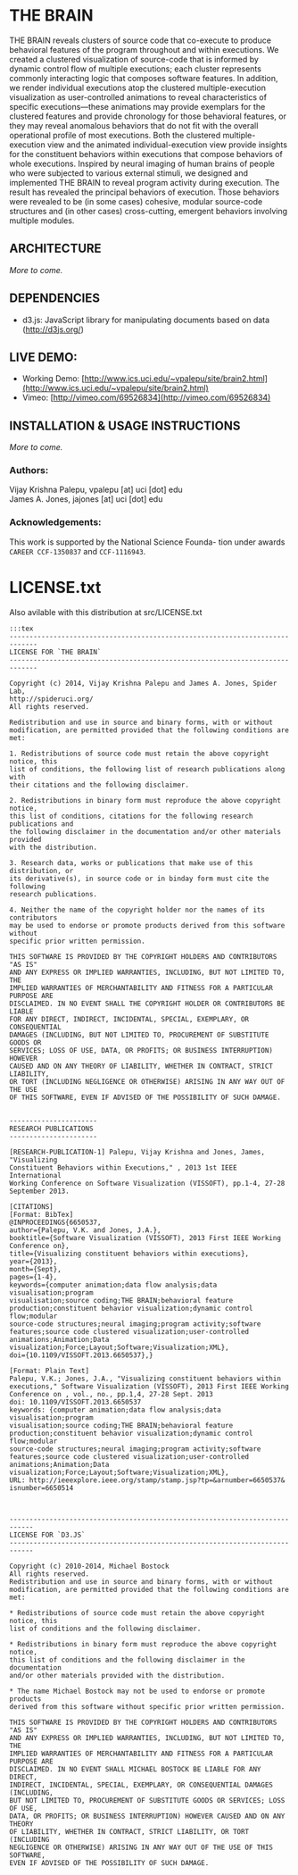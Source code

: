 # THE BRAIN

THE BRAIN reveals clusters of source code that co-execute to produce behavioral features of the program throughout and within executions. We created a clustered visualization of source-code that is informed by dynamic control flow of multiple executions; each cluster represents commonly interacting logic that composes software features. In addition, we render individual executions atop the clustered multiple-execution visualization as user-controlled animations to reveal characteristics of specific executions—these animations may provide exemplars for the clustered features and provide chronology for those behavioral features, or they may reveal anomalous behaviors that do not fit with the overall operational profile of most executions. Both the clustered multiple-execution view and the animated individual-execution view provide insights for the constituent behaviors within executions that compose behaviors of whole executions. Inspired by neural imaging of human brains of people who were subjected to various external stimuli, we designed and implemented THE BRAIN to reveal program activity during execution. The result has revealed the principal behaviors of execution. Those behaviors were revealed to be (in some cases) cohesive, modular source-code structures and (in other cases) cross-cutting, emergent behaviors involving multiple modules. 

## ARCHITECTURE
*More to come.*

## DEPENDENCIES

- d3.js: JavaScript library for manipulating documents based on data (http://d3js.org/)
 
## LIVE DEMO:
- Working Demo: [http://www.ics.uci.edu/~vpalepu/site/brain2.html](http://www.ics.uci.edu/~vpalepu/site/brain2.html)
- Vimeo: [http://vimeo.com/69526834](http://vimeo.com/69526834)

## INSTALLATION & USAGE INSTRUCTIONS
*More to come.*

### Authors:
Vijay Krishna Palepu, vpalepu [at] uci [dot] edu  
James A. Jones, jajones [at] uci [dot] edu  

### Acknowledgements:
This work is supported by the National Science Founda-
tion under awards `CAREER CCF-1350837` and `CCF-1116943`.

# LICENSE.txt

Also avilable with this distribution at src/LICENSE.txt

```
:::tex
-----------------------------------------------------------------------------
LICENSE FOR `THE BRAIN`
-----------------------------------------------------------------------------

Copyright (c) 2014, Vijay Krishna Palepu and James A. Jones, Spider Lab, 
http://spideruci.org/
All rights reserved.

Redistribution and use in source and binary forms, with or without modification, are permitted provided that the following conditions are met:

1. Redistributions of source code must retain the above copyright notice, this 
list of conditions, the following list of research publications along with 
their citations and the following disclaimer.

2. Redistributions in binary form must reproduce the above copyright notice, 
this list of conditions, citations for the following research publications and 
the following disclaimer in the documentation and/or other materials provided 
with the distribution.

3. Research data, works or publications that make use of this distribution, or 
its derivative(s), in source code or in binday form must cite the following 
research publications.

4. Neither the name of the copyright holder nor the names of its contributors 
may be used to endorse or promote products derived from this software without
specific prior written permission.

THIS SOFTWARE IS PROVIDED BY THE COPYRIGHT HOLDERS AND CONTRIBUTORS "AS IS" 
AND ANY EXPRESS OR IMPLIED WARRANTIES, INCLUDING, BUT NOT LIMITED TO, THE 
IMPLIED WARRANTIES OF MERCHANTABILITY AND FITNESS FOR A PARTICULAR PURPOSE ARE 
DISCLAIMED. IN NO EVENT SHALL THE COPYRIGHT HOLDER OR CONTRIBUTORS BE LIABLE 
FOR ANY DIRECT, INDIRECT, INCIDENTAL, SPECIAL, EXEMPLARY, OR CONSEQUENTIAL 
DAMAGES (INCLUDING, BUT NOT LIMITED TO, PROCUREMENT OF SUBSTITUTE GOODS OR 
SERVICES; LOSS OF USE, DATA, OR PROFITS; OR BUSINESS INTERRUPTION) HOWEVER 
CAUSED AND ON ANY THEORY OF LIABILITY, WHETHER IN CONTRACT, STRICT LIABILITY, 
OR TORT (INCLUDING NEGLIGENCE OR OTHERWISE) ARISING IN ANY WAY OUT OF THE USE 
OF THIS SOFTWARE, EVEN IF ADVISED OF THE POSSIBILITY OF SUCH DAMAGE.


----------------------
RESEARCH PUBLICATIONS 
----------------------

[RESEARCH-PUBLICATION-1] Palepu, Vijay Krishna and Jones, James, "Visualizing 
Constituent Behaviors within Executions," , 2013 1st IEEE International 
Working Conference on Software Visualization (VISSOFT), pp.1-4, 27-28 
September 2013.

[CITATIONS]
[Format: BibTex]
@INPROCEEDINGS{6650537,
author={Palepu, V.K. and Jones, J.A.},
booktitle={Software Visualization (VISSOFT), 2013 First IEEE Working 
Conference on},
title={Visualizing constituent behaviors within executions},
year={2013},
month={Sept},
pages={1-4},
keywords={computer animation;data flow analysis;data visualisation;program 
visualisation;source coding;THE BRAIN;behavioral feature 
production;constituent behavior visualization;dynamic control flow;modular 
source-code structures;neural imaging;program activity;software 
features;source code clustered visualization;user-controlled 
animations;Animation;Data 
visualization;Force;Layout;Software;Visualization;XML},
doi={10.1109/VISSOFT.2013.6650537},}

[Format: Plain Text]
Palepu, V.K.; Jones, J.A., "Visualizing constituent behaviors within 
executions," Software Visualization (VISSOFT), 2013 First IEEE Working 
Conference on , vol., no., pp.1,4, 27-28 Sept. 2013
doi: 10.1109/VISSOFT.2013.6650537
keywords: {computer animation;data flow analysis;data visualisation;program 
visualisation;source coding;THE BRAIN;behavioral feature 
production;constituent behavior visualization;dynamic control flow;modular 
source-code structures;neural imaging;program activity;software 
features;source code clustered visualization;user-controlled 
animations;Animation;Data 
visualization;Force;Layout;Software;Visualization;XML},
URL: http://ieeexplore.ieee.org/stamp/stamp.jsp?tp=&arnumber=6650537&
isnumber=6650514



----------------------------------------------------------------------------
LICENSE FOR `D3.JS`
----------------------------------------------------------------------------

Copyright (c) 2010-2014, Michael Bostock
All rights reserved.
Redistribution and use in source and binary forms, with or without
modification, are permitted provided that the following conditions are met:

* Redistributions of source code must retain the above copyright notice, this
list of conditions and the following disclaimer.

* Redistributions in binary form must reproduce the above copyright notice,
this list of conditions and the following disclaimer in the documentation
and/or other materials provided with the distribution.

* The name Michael Bostock may not be used to endorse or promote products
derived from this software without specific prior written permission.

THIS SOFTWARE IS PROVIDED BY THE COPYRIGHT HOLDERS AND CONTRIBUTORS "AS IS"
AND ANY EXPRESS OR IMPLIED WARRANTIES, INCLUDING, BUT NOT LIMITED TO, THE
IMPLIED WARRANTIES OF MERCHANTABILITY AND FITNESS FOR A PARTICULAR PURPOSE ARE
DISCLAIMED. IN NO EVENT SHALL MICHAEL BOSTOCK BE LIABLE FOR ANY DIRECT,
INDIRECT, INCIDENTAL, SPECIAL, EXEMPLARY, OR CONSEQUENTIAL DAMAGES (INCLUDING,
BUT NOT LIMITED TO, PROCUREMENT OF SUBSTITUTE GOODS OR SERVICES; LOSS OF USE,
DATA, OR PROFITS; OR BUSINESS INTERRUPTION) HOWEVER CAUSED AND ON ANY THEORY
OF LIABILITY, WHETHER IN CONTRACT, STRICT LIABILITY, OR TORT (INCLUDING
NEGLIGENCE OR OTHERWISE) ARISING IN ANY WAY OUT OF THE USE OF THIS SOFTWARE,
EVEN IF ADVISED OF THE POSSIBILITY OF SUCH DAMAGE.
```